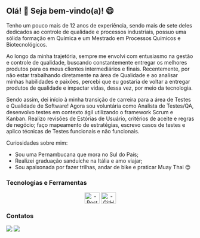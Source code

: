 ## Olá! :raising_hand: Seja bem-vindo(a)! :smile:

Tenho um pouco mais de 12 anos de experiência, sendo mais de sete deles dedicados ao controle de qualidade e processos industriais, possuo uma sólida formação em Química e um Mestrado em Processos Químicos e Biotecnológicos.

Ao longo da minha trajetória, sempre me envolvi com entusiasmo na gestão e controle de qualidade, buscando constantemente entregar os melhores produtos para os meus clientes intermediários e finais. 
Recentemente, por não estar trabalhando diretamente na área de Qualidade e ao analisar minhas habilidades e paixões, percebi que eu gostaria de voltar a entregar produtos de qualidade e impactar vidas, dessa vez, por meio da tecnologia.

Sendo assim, dei início à minha transição de carreira para a área de Testes e Qualidade de Software! Agora sou voluntária como Analista de Testes/QA, desenvolvo testes em contexto ágil utilizando o framework Scrum e Kanban. Realizo revisões de Estórias de Usuário, critérios de aceite e regras de negócio; faço mapeamento de estratégias, escrevo casos de testes e aplico técnicas de Testes funcionais e não funcionais.

Curiosidades sobre mim:

- Sou uma Pernambucana que mora no Sul do País;
- Realizei graduação sanduíche na Itália e amo viajar;
- Sou apaixonada por fazer trilhas, andar de bike e praticar Muay Thai :blush:

### Tecnologias e Ferramentas
<div style="text-align:center;">
    <img style="display: inline-block;" align="center" alt="-Postman" height="30" width="40" src="https://cdn.jsdelivr.net/gh/devicons/devicon@latest/icons/postman/postman-plain.svg" />
    <img style="display: inline-block;" align="center" alt="-GitHub" height="30" width="40" src="https://cdn.jsdelivr.net/gh/devicons/devicon/icons/github/github-original.svg" />
</div>

### Contatos
<a href="https://www.linkedin.com/in/tamires-damascena/" target="_blank"><img src="https://img.shields.io/badge/-LinkedIn-%230077B5?style=for-the-badge&logo=linkedin&logoColor=white" target="_blank"></a>
<a href = "mailto:tamires.rob25@gmail.com"><img src="https://img.shields.io/badge/-Gmail-%23333?style=for-the-badge&logo=gmail&logoColor=white" target="_blank"></a>
 
<!---
tamires-damascena/tamires-damascena is a ✨ special ✨ repository because its `README.md` (this file) appears on your GitHub profile.
You can click the Preview link to take a look at your changes.
--->
